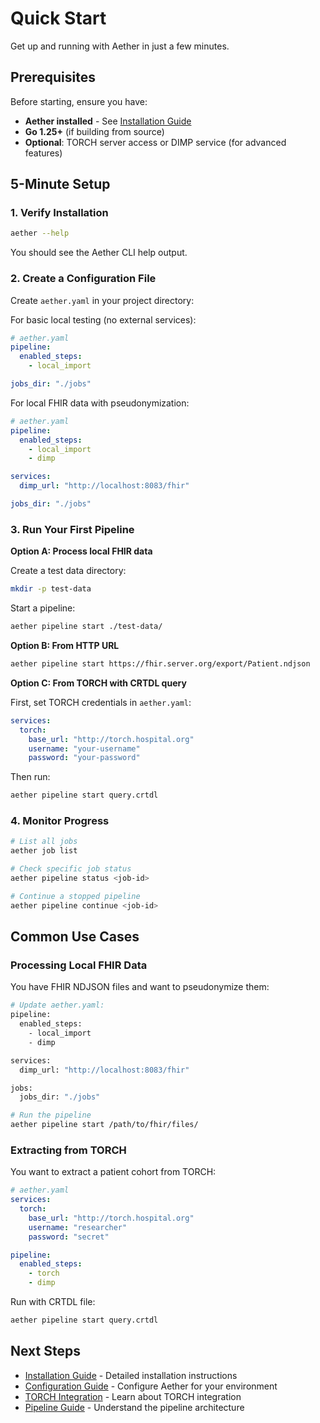 # Quick Start

Get up and running with Aether in just a few minutes.

## Prerequisites

Before starting, ensure you have:
- **Aether installed** - See [Installation Guide](./installation.md)
- **Go 1.25+** (if building from source)
- **Optional**: TORCH server access or DIMP service (for advanced features)

## 5-Minute Setup

### 1. Verify Installation

```bash
aether --help
```

You should see the Aether CLI help output.

### 2. Create a Configuration File

Create `aether.yaml` in your project directory:

For basic local testing (no external services):

```yaml
# aether.yaml
pipeline:
  enabled_steps:
    - local_import

jobs_dir: "./jobs"
```

For local FHIR data with pseudonymization:

```yaml
# aether.yaml
pipeline:
  enabled_steps:
    - local_import
    - dimp

services:
  dimp_url: "http://localhost:8083/fhir"

jobs_dir: "./jobs"
```

### 3. Run Your First Pipeline

**Option A: Process local FHIR data**

Create a test data directory:

```bash
mkdir -p test-data
```

Start a pipeline:

```bash
aether pipeline start ./test-data/
```

**Option B: From HTTP URL**

```bash
aether pipeline start https://fhir.server.org/export/Patient.ndjson
```

**Option C: From TORCH with CRTDL query**

First, set TORCH credentials in `aether.yaml`:

```yaml
services:
  torch:
    base_url: "http://torch.hospital.org"
    username: "your-username"
    password: "your-password"
```

Then run:

```bash
aether pipeline start query.crtdl
```

### 4. Monitor Progress

```bash
# List all jobs
aether job list

# Check specific job status
aether pipeline status <job-id>

# Continue a stopped pipeline
aether pipeline continue <job-id>
```

## Common Use Cases

### Processing Local FHIR Data

You have FHIR NDJSON files and want to pseudonymize them:

```bash
# Update aether.yaml:
pipeline:
  enabled_steps:
    - local_import
    - dimp

services:
  dimp_url: "http://localhost:8083/fhir"

jobs:
  jobs_dir: "./jobs"

# Run the pipeline
aether pipeline start /path/to/fhir/files/
```

### Extracting from TORCH

You want to extract a patient cohort from TORCH:

```yaml
# aether.yaml
services:
  torch:
    base_url: "http://torch.hospital.org"
    username: "researcher"
    password: "secret"

pipeline:
  enabled_steps:
    - torch
    - dimp
```

Run with CRTDL file:

```bash
aether pipeline start query.crtdl
```

## Next Steps

- [Installation Guide](./installation.md) - Detailed installation instructions
- [Configuration Guide](./configuration.md) - Configure Aether for your environment
- [TORCH Integration](../guides/torch-integration.md) - Learn about TORCH integration
- [Pipeline Guide](../guides/pipeline-steps.md) - Understand the pipeline architecture
